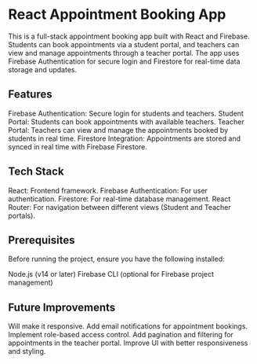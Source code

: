 # React Appointment Booking App
This is a full-stack appointment booking app built with React and Firebase. Students can book appointments via a student portal, and teachers can view and manage appointments through a teacher portal. The app uses Firebase Authentication for secure login and Firestore for real-time data storage and updates.

## Features
Firebase Authentication: Secure login for students and teachers.
Student Portal: Students can book appointments with available teachers.
Teacher Portal: Teachers can view and manage the appointments booked by students in real time.
Firestore Integration: Appointments are stored and synced in real time with Firebase Firestore.

## Tech Stack
React: Frontend framework.
Firebase Authentication: For user authentication.
Firestore: For real-time database management.
React Router: For navigation between different views (Student and Teacher portals).

## Prerequisites
Before running the project, ensure you have the following installed:

Node.js (v14 or later)
Firebase CLI (optional for Firebase project management)

## Future Improvements
Will make it responsive.
Add email notifications for appointment bookings.
Implement role-based access control.
Add pagination and filtering for appointments in the teacher portal.
Improve UI with better responsiveness and styling.
